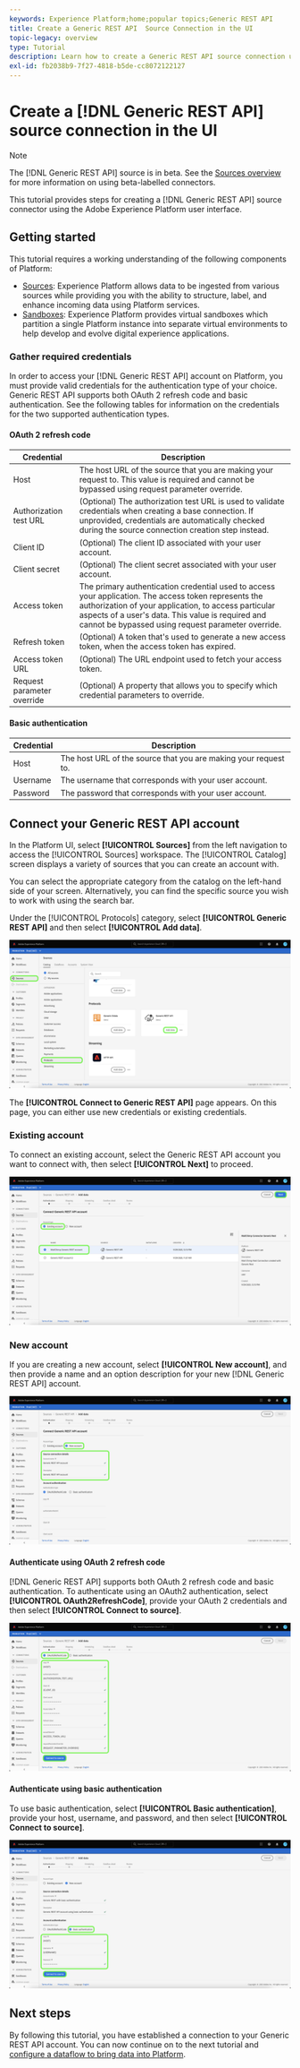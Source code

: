 ```yaml
---
keywords: Experience Platform;home;popular topics;Generic REST API
title: Create a Generic REST API  Source Connection in the UI
topic-legacy: overview
type: Tutorial
description: Learn how to create a Generic REST API source connection using the Adobe Experience Platform UI.
exl-id: fb2038b9-7f27-4818-b5de-cc8072122127
---
```

# Create a [!DNL Generic REST API] source connection in the UI

>[!NOTE]
>
> The [!DNL Generic REST API] source is in beta. See the [Sources overview](../../../../home.md#terms-and-conditions) for more information on using beta-labelled connectors.

This tutorial provides steps for creating a [!DNL Generic REST API] source connector using the Adobe Experience Platform user interface.

## Getting started

This tutorial requires a working understanding of the following components of Platform:

* [Sources](../../../../home.md): Experience Platform allows data to be ingested from various sources while providing you with the ability to structure, label, and enhance incoming data using Platform services.
* [Sandboxes](../../../../../sandboxes/home.md): Experience Platform provides virtual sandboxes which partition a single Platform instance into separate virtual environments to help develop and evolve digital experience applications.

### Gather required credentials

In order to access your [!DNL Generic REST API] account on Platform, you must provide valid credentials for the authentication type of your choice. Generic REST API supports both OAuth 2 refresh code and basic authentication. See the following tables for information on the credentials for the two supported authentication types.

#### OAuth 2 refresh code

| Credential | Description |
| --- | --- |
| Host | The host URL of the source that you are making your request to. This value is required and cannot be bypassed using request parameter override. |
| Authorization test URL | (Optional) The authorization test URL is used to validate credentials when creating a base connection. If unprovided, credentials are automatically checked during the source connection creation step instead. |
| Client ID | (Optional) The client ID associated with your user account. |
| Client secret | (Optional) The client secret associated with your user account. |
| Access token | The primary authentication credential used to access your application. The access token represents the authorization of your application, to access particular aspects of a user's data. This value is required and cannot be bypassed using request parameter override. |
| Refresh token | (Optional) A token that's used to generate a new access token, when the access token has expired. |
| Access token URL | (Optional) The URL endpoint used to fetch your access token. |
| Request parameter override | (Optional) A property that allows you to specify which credential parameters to override. |


#### Basic authentication

| Credential | Description |
| --- | --- |
| Host | The host URL of the source that you are making your request to. |
| Username | The username that corresponds with your user account. |
| Password | The password that corresponds with your user account. |

## Connect your  Generic REST API account

In the Platform UI, select **[!UICONTROL Sources]** from the left navigation to access the [!UICONTROL Sources] workspace. The [!UICONTROL Catalog] screen displays a variety of sources that you can create an account with.

You can select the appropriate category from the catalog on the left-hand side of your screen. Alternatively, you can find the specific source you wish to work with using the search bar.

Under the [!UICONTROL Protocols] category, select **[!UICONTROL Generic REST API]** and then select **[!UICONTROL Add data]**.

![catalog](../../../../images/tutorials/create/generic-rest/catalog.png)

The **[!UICONTROL Connect to Generic REST API]** page appears. On this page, you can either use new credentials or existing credentials.

### Existing account

To connect an existing account, select the Generic REST API account you want to connect with, then select **[!UICONTROL Next]** to proceed.

![existing](../../../../images/tutorials/create/generic-rest/existing.png)

### New account

If you are creating a new account, select **[!UICONTROL New account]**, and then provide a name and an option description for your new [!DNL Generic REST API] account.

![new](../../../../images/tutorials/create/generic-rest/new.png)

#### Authenticate using OAuth 2 refresh code

[!DNL Generic REST API] supports both OAuth 2 refresh code and basic authentication. To authenticate using an OAuth2 authentication, select **[!UICONTROL OAuth2RefreshCode]**, provide your OAuth 2 credentials and then select **[!UICONTROL Connect to source]**.

![](../../../../images/tutorials/create/generic-rest/oauth2.png)

#### Authenticate using basic authentication

To use basic authentication, select **[!UICONTROL Basic authentication]**, provide your host, username, and password, and then select **[!UICONTROL Connect to source]**. 

![](../../../../images/tutorials/create/generic-rest/basic-authentication.png)

## Next steps

By following this tutorial, you have established a connection to your Generic REST API account. You can now continue on to the next tutorial and [configure a dataflow to bring data into Platform](../../dataflow/protocols.md).

